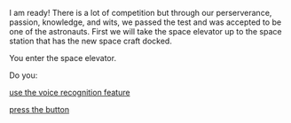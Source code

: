 I am ready! There is a lot of competition but through our perserverance,
passion, knowledge, and wits, we passed the test and was accepted to
be one of the astronauts. First we will take the space elevator up to the
space station that has the new space craft docked.

You enter the space elevator.

Do you:

[use the voice recognition feature](voice/voice.md)

[press the button](button/button.md)
